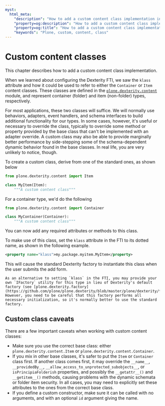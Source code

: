 ```yaml
---
myst:
  html_meta:
    "description": "How to add a custom content class implementation in Plone"
    "property=og:description": "How to add a custom content class implementation in Plone"
    "property=og:title": "How to add a custom content class implementation in Plone"
    "keywords": "Plone, custom, content, class"
---
```


# Custom content classes

This chapter describes how to add a custom content class implementation.

When we learned about configuring the Dexterity FTI, we saw the `klass` attribute and how it could be used to refer to either the `Container` or `Item` content classes.
These classes are defined in the [`plone.dexterity.content`](https://github.com/plone/plone.dexterity/blob/master/plone/dexterity/content.py) module, and represent container (folder) and item (non-folder) types, respectively.

For most applications, these two classes will suffice.
We will normally use behaviors, adapters, event handlers, and schema interfaces to build additional functionality for our types.
In some cases, however, it's useful or necessary to override the class, typically to override some method or property provided by the base class that can't be implemented with an adapter override.
A custom class may also be able to provide marginally better performance by side-stepping some of the schema-dependent dynamic behavior found in the base classes.
In real life, you are very unlikely to notice, though.

To create a custom class, derive from one of the standard ones, as shown below

```python
from plone.dexterity.content import Item

class MyItem(Item):
    """A custom content class"""
```

For a container type, we'd do the following

```python
from plone.dexterity.content import Container

class MyContainer(Container):
    """A custom content class"""
```

You can now add any required attributes or methods to this class.

To make use of this class, set the `klass` attribute in the FTI to its dotted name, as shown in the following example.

```xml
<property name="klass">my.package.myitem.MyItem</property>
```

This will cause the standard Dexterity factory to instantiate this class when the user submits the add form.

```{note}
As an alternative to setting `klass` in the FTI, you may provide your own `IFactory` utility for this type in lieu of Dexterity's default factory (see [plone.dexterity.factory](https://github.com/plone/plone.dexterity/blob/master/plone/dexterity/factory.py)).
However, you need to be careful that this factory performs all necessary initialization, so it's normally better to use the standard factory.
```


## Custom class caveats

There are a few important caveats when working with custom content classes:

-   Make sure you use the correct base class: either `plone.dexterity.content.Item` or
  `plone.dexterity.content.Container`.
-   If you mix in other base classes, it's safer to put the `Item` or `Container` class first.
    If another class comes first, it may override the `__name__`, `__providedBy__`, `__allow_access_to_unprotected_subobjects__`, or `isPrincipiaFolderish` properties, and possibly the `__getattr__()` and `__getitem__()` methods, causing problems with the dynamic schemata or folder item security.
    In all cases, you may need to explicitly set these attributes to the ones from the correct base class.
-   If you define a custom constructor, make sure it can be called with no arguments, and with an optional `id` argument giving the name.
